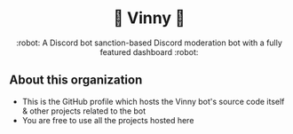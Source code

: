 <h1 align="center">🌟 Vinny 🌟</h1>
<p align="center">:robot: A Discord bot sanction-based Discord moderation bot with a fully featured dashboard :robot:</p>

## About this organization
- This is the GitHub profile which hosts the Vinny bot's source code itself & other projects related to the bot
- You are free to use all the projects hosted here
